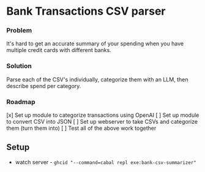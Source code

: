 # Bank Transactions CSV parser
### Problem
It's hard to get an accurate summary of your spending when you have multiple credit cards with different banks.

### Solution
Parse each of the CSV's individually, categorize them with an LLM, then describe spend per category.

### Roadmap
[x] Set up module to categorize transactions using OpenAI
[ ] Set up module to convert CSV into JSON
[ ] Set up webserver to take CSVs and categorize them (turn them into)
[ ] Test all of the above work together

## Setup
- watch server - `ghcid "--command=cabal repl exe:bank-csv-summarizer"`